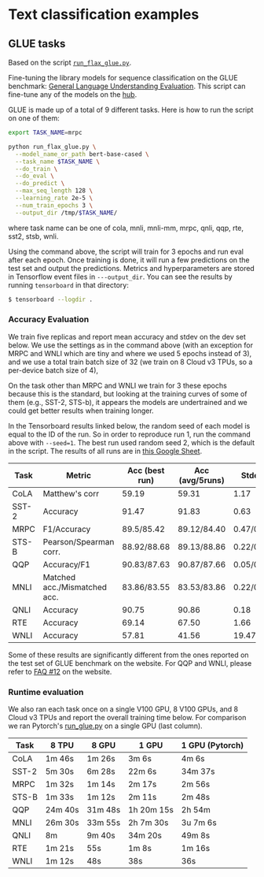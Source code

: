 <!---
Copyright 2021 The Google Flax Team Authors and HuggingFace Team. All rights reserved.

Licensed under the Apache License, Version 2.0 (the "License");
you may not use this file except in compliance with the License.
You may obtain a copy of the License at

    http://www.apache.org/licenses/LICENSE-2.0

Unless required by applicable law or agreed to in writing, software
distributed under the License is distributed on an "AS IS" BASIS,
WITHOUT WARRANTIES OR CONDITIONS OF ANY KIND, either express or implied.
See the License for the specific language governing permissions and
limitations under the License.
-->

# Text classification examples

## GLUE tasks

Based on the script [`run_flax_glue.py`](https://github.com/huggingface/transformers/blob/master/examples/flax/text-classification/run_flax_glue.py).

Fine-tuning the library models for sequence classification on the GLUE benchmark: [General Language Understanding
Evaluation](https://gluebenchmark.com/). This script can fine-tune any of the models on the [hub](https://huggingface.co/models).

GLUE is made up of a total of 9 different tasks. Here is how to run the script on one of them:

```bash
export TASK_NAME=mrpc

python run_flax_glue.py \
  --model_name_or_path bert-base-cased \
  --task_name $TASK_NAME \
  --do_train \
  --do_eval \
  --do_predict \
  --max_seq_length 128 \
  --learning_rate 2e-5 \
  --num_train_epochs 3 \
  --output_dir /tmp/$TASK_NAME/
```

where task name can be one of cola, mnli, mnli-mm, mrpc, qnli, qqp, rte, sst2, stsb, wnli.

Using the command above, the script will train for 3 epochs and run eval after each epoch. Once
training is done, it will run a few predictions on the test set and output the predictions.
Metrics and hyperparameters are stored in Tensorflow event files in `---output_dir`.
You can see the results by running `tensorboard` in that directory:

```bash
$ tensorboard --logdir .
```

### Accuracy Evaluation

We train five replicas and report mean accuracy and stdev on the dev set below.
We use the settings as in the command above (with an exception for MRPC and
WNLI which are tiny and where we used 5 epochs instead of 3), and we use a total
train batch size of 32 (we train on 8 Cloud v3 TPUs, so a per-device batch size of 4),

On the task other than MRPC and WNLI we train for 3 these epochs because this is the standard,
but looking at the training curves of some of them (e.g., SST-2, STS-b), it appears the models
are undertrained and we could get better results when training longer.

In the Tensorboard results linked below, the random seed of each model is equal to the ID of the run. So in order to reproduce run 1, run the command above with `--seed=1`. The best run used random seed 2, which is the default in the script. The results of all runs are in [this Google Sheet](https://docs.google.com/spreadsheets/d/1wtcjX_fJLjYs6kXkoiej2qGjrl9ByfNhPulPAz71Ky4/edit?usp=sharing).


| Task  | Metric                       | Acc (best run) | Acc (avg/5runs) | Stdev     | Metrics                                                                  |
|-------|------------------------------|----------------|-----------------|-----------|--------------------------------------------------------------------------|
| CoLA  | Matthew's corr               | 59.19          | 59.31           | 1.17      | [tfhub.dev](https://tensorboard.dev/experiment/zVRnDpUeRiWJOKJ6bDgksw/)  |
| SST-2 | Accuracy                     | 91.47          | 91.83           | 0.63      | [tfhub.dev](https://tensorboard.dev/experiment/pijWaaOdTaiWD6Bqc6PoHQ/)  |
| MRPC  | F1/Accuracy                  | 89.5/85.42     | 89.12/84.40     | 0.47/0.69 | [tfhub.dev](https://tensorboard.dev/experiment/GlXMMAsYTJOExm9BmKKoLw/)  |
| STS-B | Pearson/Spearman corr.       | 88.92/88.68    | 89.13/88.86     | 0.22/0.20 | [tfhub.dev](https://tensorboard.dev/experiment/92w90I9JSV6w5x91e2bQpw/)  |
| QQP   | Accuracy/F1                  | 90.83/87.63    | 90.87/87.66     | 0.05/0.07 | [tfhub.dev](https://tensorboard.dev/experiment/9JDb13BxS72c03LsyMNY8A/)  |
| MNLI  | Matched acc./Mismatched acc. | 83.86/83.55    | 83.53/83.86     | 0.22/0.22 | [tfhub.dev](https://tensorboard.dev/experiment/X7AmBzhoR66VW8NgNLhRmQ/) / [tfhub.dev](https://tensorboard.dev/experiment/fDnYyHNKS1mbx2XrAFvIBw/)  |
| QNLI  | Accuracy                     | 90.75          | 90.86           | 0.18      | [tfhub.dev](https://tensorboard.dev/experiment/Z0U789pbQRyJ4QbpAH3FlQ/)  |
| RTE   | Accuracy                     | 69.14          | 67.50           | 1.66      | [tfhub.dev](https://tensorboard.dev/experiment/bDP0NVFyQKKHGL10XBErqg/)  |
| WNLI  | Accuracy                     | 57.81          | 41.56           | 19.47     | [tfhub.dev](https://tensorboard.dev/experiment/7Nsags44Q1y2id46ddlhNQ/)  |

Some of these results are significantly different from the ones reported on the test set of GLUE benchmark on the
website. For QQP and WNLI, please refer to [FAQ #12](https://gluebenchmark.com/faq) on the website.

### Runtime evaluation

We also ran each task once on a single V100 GPU, 8 V100 GPUs, and 8 Cloud v3 TPUs and report the
overall training time below. For comparison we ran Pytorch's [run_glue.py](https://github.com/huggingface/transformers/blob/master/examples/pytorch/text-classification/run_glue.py) on a single GPU (last column).


| Task  | 8 TPU   | 8 GPU   | 1 GPU      | 1 GPU (Pytorch) |
|-------|---------|---------|------------|-----------------|
| CoLA  |  1m 46s |  1m 26s | 3m 6s      | 4m 6s           |
| SST-2 |  5m 30s |  6m 28s | 22m 6s     | 34m 37s         |
| MRPC  |  1m 32s |  1m 14s | 2m 17s     | 2m 56s          |
| STS-B |  1m 33s |  1m 12s | 2m 11s     | 2m 48s          |
| QQP   | 24m 40s | 31m 48s | 1h 20m 15s | 2h 54m          |
| MNLI  | 26m 30s | 33m 55s | 2h 7m 30s  | 3u 7m 6s        |
| QNLI  |  8m     |  9m 40s | 34m 20s    | 49m 8s          |
| RTE   |  1m 21s |     55s | 1m 8s      | 1m 16s          |
| WNLI  |  1m 12s |     48s | 38s        | 36s             |
